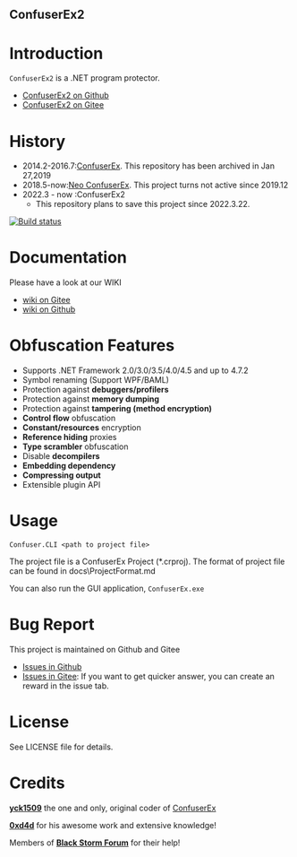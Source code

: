 ConfuserEx2
--------
# Introduction
`ConfuserEx2` is a .NET program protector.
* [ConfuserEx2 on Github](https://github.com/xiaoxstz/ConfuserEx2)
* [ConfuserEx2 on Gitee](https://gitee.com/qqblack/ConfuserEx2)

# History
* 2014.2-2016.7:[ConfuserEx](https://github.com/yck1509/ConfuserEx). This repository has been archived in Jan 27,2019
* 2018.5-now:[Neo ConfuserEx](https://github.com/XenocodeRCE/neo-ConfuserEx). This project turns not active since 2019.12
* 2022.3 - now :ConfuserEx2
    * This repository plans to save this project since 2022.3.22.

<p align="center">
  
[![Build status](https://img.shields.io/appveyor/ci/gruntjs/grunt.svg)](https://ci.appveyor.com/project/XenocodeRCE/neo-confuserex/build/artifacts)

</p>

# Documentation

Please have a look at our WIKI
* [wiki on Gitee](https://gitee.com/qqblack/ConfuserEx2/wikis)
* [wiki on Github](https://github.com/xiaoxstz/ConfuserEx2/wiki)


# Obfuscation Features
* Supports .NET Framework 2.0/3.0/3.5/4.0/4.5 and up to 4.7.2
* Symbol renaming (Support WPF/BAML)
* Protection against **debuggers/profilers**
* Protection against **memory dumping**
* Protection against **tampering (method encryption)**
* **Control flow** obfuscation
* **Constant/resources** encryption
* **Reference hiding** proxies
* **Type scrambler** obfuscation
* Disable **decompilers**
* **Embedding dependency**
* **Compressing output**
* Extensible plugin API


# Usage
`Confuser.CLI <path to project file>`

The project file is a ConfuserEx Project (*.crproj).
The format of project file can be found in docs\ProjectFormat.md

You can also run the GUI application, `ConfuserEx.exe`

# Bug Report
This project is maintained on Github and Gitee
* [Issues in Github](https://github.com/xiaoxstz/ConfuserEx2/issues)
* [Issues in Gitee](https://gitee.com/qqblack/ConfuserEx2/issues): If you want to get quicker answer, you can create an reward in the issue tab.

# License
See LICENSE file for details.

# Credits
**[yck1509](https://github.com/yck1509)** the one and only, original coder of [ConfuserEx](https://yck1509.github.io/ConfuserEx/)

**[0xd4d](https://github.com/0xd4d)** for his awesome work and extensive knowledge!  

Members of **[Black Storm Forum](http://board.b-at-s.info/)** for their help!
